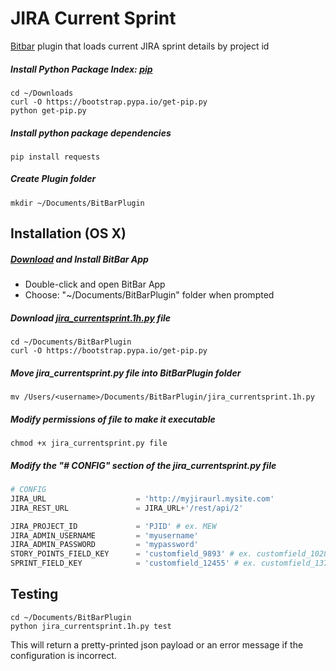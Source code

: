 # JIRA Current Sprint
[Bitbar](https://github.com/matryer/bitbar) plugin that loads current JIRA sprint details by project id


##### Install Python Package Index: [pip](https://pip.pypa.io/en/stable/installing/)
```
cd ~/Downloads
curl -O https://bootstrap.pypa.io/get-pip.py
python get-pip.py
```

##### Install python package dependencies
```
pip install requests
```

##### Create Plugin folder
```
mkdir ~/Documents/BitBarPlugin
```

## Installation (OS X)
##### [Download](https://github.com/matryer/bitbar/releases/tag/v1.9.2) and Install BitBar App
- Double-click and open BitBar App
- Choose: "~/Documents/BitBarPlugin" folder when prompted 

##### Download [jira_currentsprint.1h.py](https://raw.githubusercontent.com/davidjmerritt/jira_currentsprint/master/jira_currentsprint.1h.py) file
```
cd ~/Documents/BitBarPlugin
curl -O https://bootstrap.pypa.io/get-pip.py
```

##### Move jira_currentsprint.py file into BitBarPlugin folder
```
mv /Users/<username>/Documents/BitBarPlugin/jira_currentsprint.1h.py
```

##### Modify permissions of file to make it executable
```
chmod +x jira_currentsprint.py file
```

##### Modify the "# CONFIG" section of the jira_currentsprint.py file
```python
# CONFIG
JIRA_URL                    = 'http://myjiraurl.mysite.com'
JIRA_REST_URL               = JIRA_URL+'/rest/api/2'

JIRA_PROJECT_ID             = 'PJID' # ex. MEW
JIRA_ADMIN_USERNAME         = 'myusername'
JIRA_ADMIN_PASSWORD         = 'mypassword'
STORY_POINTS_FIELD_KEY      = 'customfield_9893' # ex. customfield_10280
SPRINT_FIELD_KEY            = 'customfield_12455' # ex. customfield_13760
```
## Testing
```
cd ~/Documents/BitBarPlugin
python jira_currentsprint.1h.py test
```
This will return a pretty-printed json payload or an error message if the configuration is incorrect.
